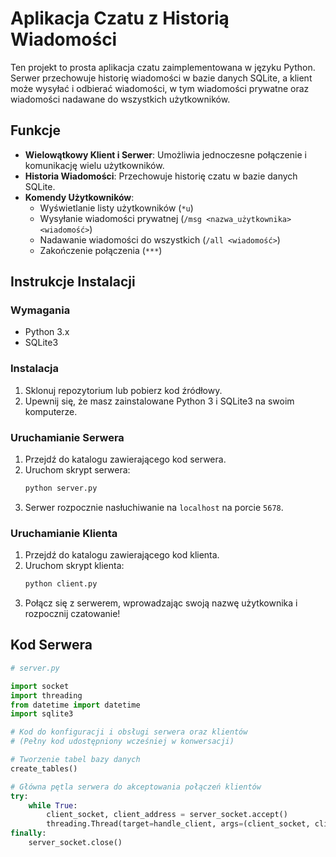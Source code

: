 # Aplikacja Czatu z Historią Wiadomości

Ten projekt to prosta aplikacja czatu zaimplementowana w języku Python. Serwer przechowuje historię wiadomości w bazie danych SQLite, a klient może wysyłać i odbierać wiadomości, w tym wiadomości prywatne oraz wiadomości nadawane do wszystkich użytkowników.

## Funkcje

- **Wielowątkowy Klient i Serwer**: Umożliwia jednoczesne połączenie i komunikację wielu użytkowników.
- **Historia Wiadomości**: Przechowuje historię czatu w bazie danych SQLite.
- **Komendy Użytkowników**:
  - Wyświetlanie listy użytkowników (`*u`)
  - Wysyłanie wiadomości prywatnej (`/msg <nazwa_użytkownika> <wiadomość>`)
  - Nadawanie wiadomości do wszystkich (`/all <wiadomość>`)
  - Zakończenie połączenia (`***`)

## Instrukcje Instalacji

### Wymagania

- Python 3.x
- SQLite3

### Instalacja

1. Sklonuj repozytorium lub pobierz kod źródłowy.
2. Upewnij się, że masz zainstalowane Python 3 i SQLite3 na swoim komputerze.

### Uruchamianie Serwera

1. Przejdź do katalogu zawierającego kod serwera.
2. Uruchom skrypt serwera:
    ```bash
    python server.py
    ```
3. Serwer rozpocznie nasłuchiwanie na `localhost` na porcie `5678`.

### Uruchamianie Klienta

1. Przejdź do katalogu zawierającego kod klienta.
2. Uruchom skrypt klienta:
    ```bash
    python client.py
    ```
3. Połącz się z serwerem, wprowadzając swoją nazwę użytkownika i rozpocznij czatowanie!

## Kod Serwera

```python
# server.py

import socket
import threading
from datetime import datetime
import sqlite3

# Kod do konfiguracji i obsługi serwera oraz klientów
# (Pełny kod udostępniony wcześniej w konwersacji)

# Tworzenie tabel bazy danych
create_tables()

# Główna pętla serwera do akceptowania połączeń klientów
try:
    while True:
        client_socket, client_address = server_socket.accept()
        threading.Thread(target=handle_client, args=(client_socket, client_address)).start()
finally:
    server_socket.close()
